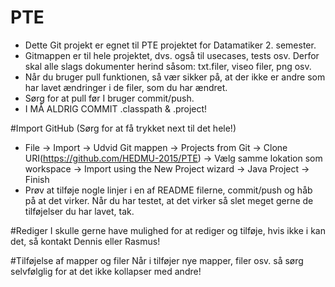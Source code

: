 # PTE
- Dette Git projekt er egnet til PTE projektet for Datamatiker 2. semester.
- Gitmappen er til hele projektet, dvs. også til usecases, tests osv. Derfor skal alle slags dokumenter herind såsom: txt.filer, viseo filer, png osv.
- Når du bruger pull funktionen, så vær sikker på, at der ikke er andre som har lavet ændringer i de filer, som du har ændret.
- Sørg for at pull før I bruger commit/push.
- I MÅ ALDRIG COMMIT .classpath & .project!

#Import GitHub (Sørg for at få trykket next til det hele!)
- File -> Import -> Udvid Git mappen -> Projects from Git -> Clone URI(https://github.com/HEDMU-2015/PTE)
-> Vælg samme lokation som workspace -> Import using the New Project wizard
-> Java Project -> Finish
- Prøv at tilføje nogle linjer i en af README filerne, commit/push og håb på at det virker. Når du har testet, at det virker så slet meget gerne de tilføjelser du har lavet, tak.


#Rediger
I skulle gerne have mulighed for at rediger og tilføje, hvis ikke i kan det, så kontakt Dennis eller Rasmus!

#Tilføjelse af mapper og filer
Når i tilføjer nye mapper, filer osv. så sørg selvfølglig for at det ikke kollapser med andre! 





